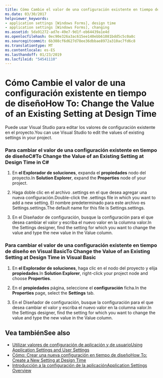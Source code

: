 ```yaml
---
title: Cómo Cambie el valor de una configuración existente en tiempo de diseño
ms.date: 03/30/2017
helpviewer_keywords:
- application settings [Windows Forms], design time
- application settings [Windows Forms], changing
ms.assetid: 5da91272-ad7e-49e7-9d1f-eb64439a1e4d
ms.openlocfilehash: 0ec90e326a3ac615ee140ebb61081bdd5c5c0a8c
ms.sourcegitcommit: 6b308cf6d627d78ee36dbbae8972a310ac7fd6c8
ms.translationtype: MT
ms.contentlocale: es-ES
ms.lasthandoff: 01/23/2019
ms.locfileid: "54541110"
---
```

# <a name="how-to-change-the-value-of-an-existing-setting-at-design-time"></a><span data-ttu-id="76a0d-102">Cómo Cambie el valor de una configuración existente en tiempo de diseño</span><span class="sxs-lookup"><span data-stu-id="76a0d-102">How To: Change the Value of an Existing Setting at Design Time</span></span>
<span data-ttu-id="76a0d-103">Puede usar Visual Studio para editar los valores de configuración existente en el proyecto.</span><span class="sxs-lookup"><span data-stu-id="76a0d-103">You can use Visual Studio to edit the values of existing settings in your project.</span></span>  
  
### <a name="to-change-the-value-of-an-existing-setting-at-design-time-in-c"></a><span data-ttu-id="76a0d-104">Para cambiar el valor de una configuración existente en tiempo de diseñoC#</span><span class="sxs-lookup"><span data-stu-id="76a0d-104">To Change the Value of an Existing Setting at Design Time in C#</span></span>  
  
1.  <span data-ttu-id="76a0d-105">En **el Explorador de soluciones**, expanda el **propiedades** nodo del proyecto.</span><span class="sxs-lookup"><span data-stu-id="76a0d-105">In **Solution Explorer**, expand the **Properties** node of your project.</span></span>  
  
2.  <span data-ttu-id="76a0d-106">Haga doble clic en el archivo .settings en el que desea agregar una nueva configuración.</span><span class="sxs-lookup"><span data-stu-id="76a0d-106">Double-click the .settings file in which you want to add a new setting.</span></span> <span data-ttu-id="76a0d-107">El nombre predeterminado para este archivo es Settings.settings.</span><span class="sxs-lookup"><span data-stu-id="76a0d-107">The default name for this file is Settings.settings.</span></span>  
  
3.  <span data-ttu-id="76a0d-108">En el Diseñador de configuración, busque la configuración para el que desea cambiar el valor y escriba el nuevo valor en la columna valor.</span><span class="sxs-lookup"><span data-stu-id="76a0d-108">In the Settings designer, find the setting for which you want to change the value and type the new value in the Value column.</span></span>  
  
### <a name="to-change-the-value-of-an-existing-setting-at-design-time-in-visual-basic"></a><span data-ttu-id="76a0d-109">Para cambiar el valor de una configuración existente en tiempo de diseño en Visual Basic</span><span class="sxs-lookup"><span data-stu-id="76a0d-109">To Change the Value of an Existing Setting at Design Time in Visual Basic</span></span>  
  
1.  <span data-ttu-id="76a0d-110">En **el Explorador de soluciones**, haga clic en el nodo del proyecto y elija **propiedades**.</span><span class="sxs-lookup"><span data-stu-id="76a0d-110">In **Solution Explorer**, right-click your project node and choose **Properties**.</span></span>  
  
2.  <span data-ttu-id="76a0d-111">En el **propiedades** página, seleccione el **configuración** ficha.</span><span class="sxs-lookup"><span data-stu-id="76a0d-111">In the **Properties** page, select the **Settings** tab.</span></span>  
  
3.  <span data-ttu-id="76a0d-112">En el Diseñador de configuración, busque la configuración para el que desea cambiar el valor y escriba el nuevo valor en la columna valor.</span><span class="sxs-lookup"><span data-stu-id="76a0d-112">In the Settings designer, find the setting for which you want to change the value and type the new value in the Value column.</span></span>  
  
## <a name="see-also"></a><span data-ttu-id="76a0d-113">Vea también</span><span class="sxs-lookup"><span data-stu-id="76a0d-113">See also</span></span>
- [<span data-ttu-id="76a0d-114">Utilizar valores de configuración de aplicación y de usuario</span><span class="sxs-lookup"><span data-stu-id="76a0d-114">Using Application Settings and User Settings</span></span>](../../../../docs/framework/winforms/advanced/using-application-settings-and-user-settings.md)
- [<span data-ttu-id="76a0d-115">Cómo: Crear una nueva configuración en tiempo de diseño</span><span class="sxs-lookup"><span data-stu-id="76a0d-115">How To: Create a New Setting at Design Time</span></span>](../../../../docs/framework/winforms/advanced/how-to-create-a-new-setting-at-design-time.md)
- [<span data-ttu-id="76a0d-116">Introducción a la configuración de la aplicación</span><span class="sxs-lookup"><span data-stu-id="76a0d-116">Application Settings Overview</span></span>](../../../../docs/framework/winforms/advanced/application-settings-overview.md)
